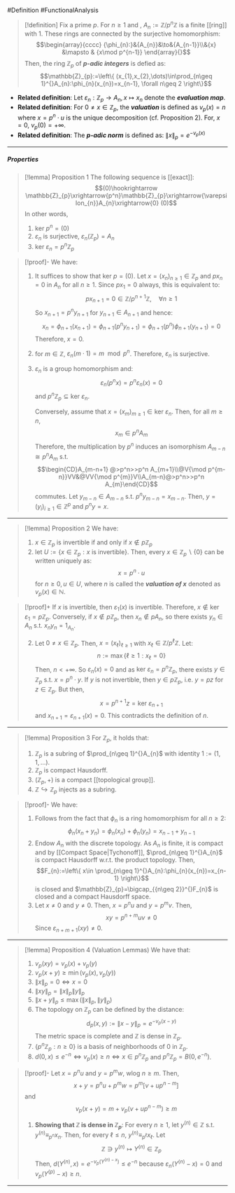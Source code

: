 #Definition #FunctionalAnalysis

> [!definition] 
> Fix a prime $p$. For $n\geq 1$ and , $A_{n}:= \mathbb{Z} / p^n\mathbb{Z}$ is a finite [[ring]] with $1$. These rings are connected by the surjective homomorphism: $$\begin{array}{cccc} {\phi_{n}:}&{A_{n}}&\to&{A_{n-1}}\\&{x} &\mapsto & {x\mod p^{n-1}} \end{array}{}$$Then, the ring $\mathbb{Z}_{p}$ of ***$p$-adic integers*** is defied as: $$\mathbb{Z}_{p}:=\left\{  (x_{1},x_{2},\dots)\in\prod_{n\geq 1}^{}A_{n}:\phi_{n}(x_{n})=x_{n-1}, \forall n\geq 2  \right\}$$
- **Related definition**: Let $\varepsilon_{n}:\mathbb{Z}_{p}\to A_{n},x\mapsto x_{n}$ denote the ***evaluation map***.
- **Related definition**: For $0\neq x\in \mathbb{Z}_{p}$, the ***valuation*** is defined as $v_{p}(x)=n$ where $x=p^n\cdot u$ is the unique decomposition (cf. Proposition 2). For, $x=0$, $v_{p}(0)=+\infty$.
- **Related definition**: The ***$p$-adic norm*** is defined as: $\|x\|_{p}=e^{-v_{p}(x)}$
---
##### Properties
> [!lemma] Proposition 1
> The following sequence is [[exact]]: $$(0)\hookrightarrow \mathbb{Z}_{p}\xrightarrow{p^n}\mathbb{Z}_{p}\xrightarrow{\varepsilon_{n}}A_{n}\xrightarrow{0} (0)$$In other words, 
> 1. $\text{ker }p^n=(0)$
> 2. $\varepsilon_{n}$ is surjective, $\varepsilon_{n}(\mathbb{Z}_{p})=A_{n}$
> 3. $\text{ker }\varepsilon_{n}=p^n\mathbb{Z}_{p}$
> 

> [!proof]-
> We have: 
> 1. It suffices to show that $\text{ker }p=(0)$. Let $x=(x_{n})_{n\geq 1}\in \mathbb{Z}_{p}$ and $px_{n}=0$ in $A_{n}$ for all $n\geq 1$. Since $px_{1}=0$ always, this is equivalent to: $$px_{n+1}=0\in \mathbb{Z} /p^{n+1}\mathbb{Z},\quad \forall n\geq 1$$So $x_{n+1}=p^n y_{n+1}$ for $y_{n+1}\in A_{n+1}$ and hence: $$x_{n}=\phi_{n+1}(x_{n+1})=\phi_{n+1}(p^ny_{n+1})=\phi_{n+1}(p^n)\phi_{n+1}(y_{n+1})=0$$Therefore, $x=0$. 
> 2. for $m\in \mathbb{Z}$, $\varepsilon_{n}(m\cdot 1)=m\mod p^n$. Therefore, $\varepsilon_{n}$ is surjective.
> 3. $\varepsilon_{n}$ is a group homomorphism and: $$\varepsilon_{n}(p^nx)=p^n\varepsilon_{n}(x)=0$$and $p^n\mathbb{Z}_{p}\subseteq \text{ker }\varepsilon_{n}$. 
>    
>    Conversely, assume that $x=(x_{m})_{m\geq 1}\in \text{ker }\varepsilon_{n}$. Then, for all $m\geq n$, $$x_{m}\in p^n A_{m}$$Therefore, the multiplication by $p^n$ induces an isomorphism $A_{m-n}\cong p^n A_{m}$ s.t. $$\begin{CD}A_{m-n+1} @>p^n>>p^n A_{m+1}\\@V{\mod p^{m-n}}VV&@VV{\mod p^{m}}V\\A_{m-n}@>p^n>>p^n A_{m}\end{CD}$$commutes. Let $y_{m-n}\in A_{m-n}$ s.t. $p^ny_{m-n}=x_{m-n}$. Then, $y=(y_{i})_{i\geq 1}\in \mathbb{Z}^p$ and $p^ny=x$.
---

> [!lemma] Proposition 2
> We have:
> 1. $x\in \mathbb{Z}_{p}$ is invertible if and only if $x\notin p\mathbb{Z}_{p}$
> 2. let $U:=\{ x\in \mathbb{Z}_{p}:x \text{ is invertible} \}$. Then, every $x\in \mathbb{Z}_{p} \backslash\{ 0 \}$ can be written uniquely as: $$x=p^n\cdot u$$for $n\geq 0,u\in U$, where $n$ is called the ***valuation of $x$*** denoted as $v_{p}(x)\in \mathbb{N}$.

> [!proof]+
> If $x$ is invertible, then $\varepsilon_{1}(x)$ is invertible. Therefore, $x\notin \text{ker }\varepsilon_{1}=p\mathbb{Z}_{p}$. Conversely, if $x\notin p\mathbb{Z}_{p}$, then $x_{n}\notin p A_{n}$, so there exists $y_{n}\in A_{n}$ s.t. $x_{n}y_{n}=1_{A_{n}}$. 
> 
> 2. Let $0\neq x\in \mathbb{Z}_{p}$. Then, $x=(x_{\ell})_{\ell\geq 1}$ with $x_{\ell}\in \mathbb{Z} / p^\ell \mathbb{Z}$. Let: $$n:=\max\{\ell\geq 1:x_{\ell}=0  \}$$Then, $n<+\infty$. So $\varepsilon_{n}(x)=0$ and as $\text{ker }\varepsilon_{n}=p^n\mathbb{Z}_{p}$, there exists $y\in \mathbb{Z}_{p}$ s.t. $x=p^n\cdot y$. If $y$ is not invertible, then $y\in p \mathbb{Z}_{p}$, i.e. $y=pz$ for $z\in \mathbb{Z}_{p}$. But then, $$x=p^{n+1}z=\text{ker }\varepsilon_{n+1}$$and $x_{n+1}=\varepsilon_{n+1}(x)=0$. This contradicts the definition of $n$.
---

> [!lemma] Proposition 3
> For $\mathbb{Z}_{p}$, it holds that:
> 1. $\mathbb{Z}_{p}$ is a subring of $\prod_{n\geq 1}^{}A_{n}$ with identity $1:=(1,1,\dots)$.
> 2. $\mathbb{Z}_{p}$ is compact Hausdorff.
> 3. $(\mathbb{Z}_{p},+)$ is a compact [[topological group]].
> 4. $\mathbb{Z}\hookrightarrow \mathbb{Z}_{p}$ injects as a subring.

> [!proof]-
> We have:
> 1. Follows from the fact that $\phi_{n}$ is a ring homomorphism for all $n\geq 2$:
> 	$$\phi_{n}(x_{n}+y_{n})=\phi_{n}(x_{n})+\phi_{n}(y_{n})=x_{n-1}+y_{n-1}$$
> 2. Endow $A_{n}$ with the discrete topology. As $A_{n}$ is finite, it is compact and by [[Compact Space|Tychonoff]], $\prod_{n\geq 1}^{}A_{n}$ is compact Hausdorff w.r.t. the product topology. Then, $$F_{n}:=\left\{  x\in \prod_{n\geq 1}^{}A_{n}:\phi_{n}(x_{n})=x_{n-1}  \right\}$$is closed and $\mathbb{Z}_{p}=\bigcap_{{n\geq 2}}^{}F_{n}$ is closed and a compact Hausdorff space.
> 1. Let $x\neq 0$ and $y\neq 0$. Then, $x=p^nu$ and $y=p^m v$. Then, $$xy=p^{n+m}uv\neq 0$$ Since $\varepsilon_{{n+m+1}}(xy)\neq 0$.
> 
> 
> 
---

> [!lemma] Proposition 4 (Valuation Lemmas)
> We have that: 
> 1. $v_{p}(xy)=v_{p}(x)+v_{p}(y)$
> 2. $v_{p}(x+y)\geq \min(v_{p}(x),v_{p}(y))$
> 3. $\|x\|_{p}=0 \iff x=0$
> 4. $\|xy\|_{p}=\|x\|_{p}\|y\|_{p}$
> 5. $\|x+y\|_{p}\leq \max(\|x\|_{p},\|y\|_{p})$
> 6. The topology on $\mathbb{Z}_{p}$ can be defined by the distance: $$d_{p}(x,y):=\|x-y\|_{p}=e^{-v_{p}(x-y)}$$The metric space is complete and $\mathbb{Z}$ is dense in $\mathbb{Z}_{p}$.
> 7. $\{ p^n\mathbb{Z}_{p}:n\geq 0 \}$ is a basis of neighborhoods of $0$ in $\mathbb{Z}_{p}$.
> 8. $d(0,x)\leq e^{-n}\iff v_{p}(x)\geq n\iff x\in p^n \mathbb{Z}_{p}$ and $p^n\mathbb{Z}_{p}=B(0,e^{-n})$.

> [!proof]-
> Let $x=p^n u$ and $y=p^m w$, wlog $n\geq m$. Then, $$x+y=p^n u+p^mw=p^m[v+up^{n-m}]$$and $$v_{p}(x+y)=m+v_p(v+up^{n-m})\geq m$$
> 1. **Showing that $\mathbb{Z}$ is dense in $\mathbb{Z}_{p}$**: 
>    For every $n\geq 1$, let $y^{(n)}\in \mathbb{Z}$ s.t. $y^{(n)}\equiv_{p^n} x_{n}$. Then, for every $\ell\leq n$, $y^{(n)}\equiv_{p^\ell}x_{\ell}$. Let $$\mathbb{Z}\ni y^{(n)}\mapsto Y^{(n)}\in \mathbb{Z}_{p}$$Then, $d(Y^{(n)},x)=e^{-v_{p}(Y^{(n)-x})}\leq e^{-n}$ because $\varepsilon_{n}(Y^{({n})}-x)=0$ and $v_{p}(Y^{(p)}-x)\geq n$.
---